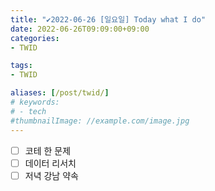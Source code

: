 ```yaml
---
title: "✔2022-06-26 [일요일] Today what I do"
date: 2022-06-26T09:09:00+09:00
categories:
- TWID

tags:
- TWID

aliases: [/post/twid/]
# keywords:
# - tech
#thumbnailImage: //example.com/image.jpg
---
```

<!--more-->

- [ ] 코테 한 문제
- [ ] 데이터 리서치
- [ ] 저녁 강남 약속